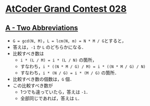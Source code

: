 # [AtCoder Grand Contest 028](https://atcoder.jp/contests/agc028/tasks)

## [A - Two Abbreviations](https://atcoder.jp/contests/agc028/tasks/agc028_a)
- `G = gcd(N, M)`，`L = lcm(N, m) = N * M / G`とすると，
- 答えは，`-1` か `L` のどちらかになる．
- 比較すべき数は
    - `i * (L / M) = i * (L / N)` の箇所，
    - すなわち，`i * ((N * M / G) / M) = i * ((N * M / G) / N)`
    - すなわち，`i * (N / G) = i * (M / G)` の箇所．
- 比較すべき数の個数は，`G` 個．
- この比較すべき数が
    - 1つでも違っていたら，答えは `-1`．
    - 全部同じであれば，答えは `L`．

